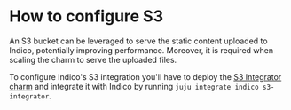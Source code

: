 # How to configure S3

An S3 bucket can be leveraged to serve the static content uploaded to Indico, potentially improving performance. Moreover, it is required when scaling the charm to serve the uploaded files.

To configure Indico's S3 integration you'll have to deploy the [S3 Integrator charm](https://charmhub.io/s3-integrator/docs/tutorial-getting-started) and integrate it with Indico by running `juju integrate indico s3-integrator`.
